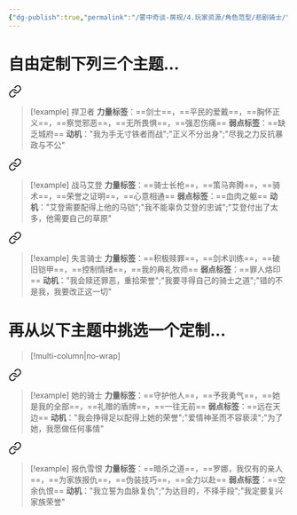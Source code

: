 ```yaml
---
{"dg-publish":true,"permalink":"/雾中奇谈-房规/4.玩家资源/角色范型/悲剧骑士/"}
---
```


# 自由定制下列三个主题...

<div class="transclusion internal-embed is-loaded"><a class="markdown-embed-link" href="//4/theme-book/1/3/#b951f0" aria-label="Open link"><svg xmlns="http://www.w3.org/2000/svg" width="24" height="24" viewBox="0 0 24 24" fill="none" stroke="currentColor" stroke-width="2" stroke-linecap="round" stroke-linejoin="round" class="svg-icon lucide-link"><path d="M10 13a5 5 0 0 0 7.54.54l3-3a5 5 0 0 0-7.07-7.07l-1.72 1.71"></path><path d="M14 11a5 5 0 0 0-7.54-.54l-3 3a5 5 0 0 0 7.07 7.07l1.71-1.71"></path></svg></a><div class="markdown-embed">



>[!example] 捍卫者
>**力量标签**：==剑士==，==平民的爱戴==，==胸怀正义==，==察觉邪恶==，==无所畏惧==，==强忍伤痛==
>**弱点标签**：==缺乏城府==
>**动机**："我为手无寸铁者而战";"正义不分出身";"尽我之力反抗暴政与不公"

</div></div>


<div class="transclusion internal-embed is-loaded"><a class="markdown-embed-link" href="//4/theme-book/1/6/#40ed5f" aria-label="Open link"><svg xmlns="http://www.w3.org/2000/svg" width="24" height="24" viewBox="0 0 24 24" fill="none" stroke="currentColor" stroke-width="2" stroke-linecap="round" stroke-linejoin="round" class="svg-icon lucide-link"><path d="M10 13a5 5 0 0 0 7.54.54l3-3a5 5 0 0 0-7.07-7.07l-1.72 1.71"></path><path d="M14 11a5 5 0 0 0-7.54-.54l-3 3a5 5 0 0 0 7.07 7.07l1.71-1.71"></path></svg></a><div class="markdown-embed">



>[!example] 战马艾登
>**力量标签**：==骑士长枪==，==策马奔腾==，==骑术==，==荣誉之证明==，==心意相通==
>**弱点标签**：==血肉之躯==
>**动机**："艾登需要配得上他的马铠";"我不能辜负艾登的忠诚";"艾登付出了太多，他需要自己的草原"

</div></div>


<div class="transclusion internal-embed is-loaded"><a class="markdown-embed-link" href="//4/theme-book/1/2/#f26fbf" aria-label="Open link"><svg xmlns="http://www.w3.org/2000/svg" width="24" height="24" viewBox="0 0 24 24" fill="none" stroke="currentColor" stroke-width="2" stroke-linecap="round" stroke-linejoin="round" class="svg-icon lucide-link"><path d="M10 13a5 5 0 0 0 7.54.54l3-3a5 5 0 0 0-7.07-7.07l-1.72 1.71"></path><path d="M14 11a5 5 0 0 0-7.54-.54l-3 3a5 5 0 0 0 7.07 7.07l1.71-1.71"></path></svg></a><div class="markdown-embed">



>[!example] 失言骑士
>**力量标签**：==积极赎罪==，==剑术训练==，==破旧铠甲==，==控制情绪==，==我的典礼牧师==
>**弱点标签**：==罪人烙印==
>**动机**："我会赎还罪恶，重拾荣誉";"我要寻得自己的骑士之道";"错的不是我，我要改正这一切"

</div></div>

# 再从以下主题中挑选一个定制...
>[!multi-column|no-wrap]
>>
<div class="transclusion internal-embed is-loaded"><a class="markdown-embed-link" href="//4/theme-book/1/5/#0d0efc" aria-label="Open link"><svg xmlns="http://www.w3.org/2000/svg" width="24" height="24" viewBox="0 0 24 24" fill="none" stroke="currentColor" stroke-width="2" stroke-linecap="round" stroke-linejoin="round" class="svg-icon lucide-link"><path d="M10 13a5 5 0 0 0 7.54.54l3-3a5 5 0 0 0-7.07-7.07l-1.72 1.71"></path><path d="M14 11a5 5 0 0 0-7.54-.54l-3 3a5 5 0 0 0 7.07 7.07l1.71-1.71"></path></svg></a><div class="markdown-embed">



>[!example] 她的骑士
>**力量标签**：==守护他人==，==予我勇气==，==她是我的全部==，==礼赠的盾牌==，==一往无前==
>**弱点标签**：==远在天边==
>**动机**："我会挣得足以配得上她的荣誉";"爱情神圣而不容亵渎";"为了她，我愿做任何事情"

</div></div>

>
>>
<div class="transclusion internal-embed is-loaded"><a class="markdown-embed-link" href="//4/theme-book/1/3/#5e2fa0" aria-label="Open link"><svg xmlns="http://www.w3.org/2000/svg" width="24" height="24" viewBox="0 0 24 24" fill="none" stroke="currentColor" stroke-width="2" stroke-linecap="round" stroke-linejoin="round" class="svg-icon lucide-link"><path d="M10 13a5 5 0 0 0 7.54.54l3-3a5 5 0 0 0-7.07-7.07l-1.72 1.71"></path><path d="M14 11a5 5 0 0 0-7.54-.54l-3 3a5 5 0 0 0 7.07 7.07l1.71-1.71"></path></svg></a><div class="markdown-embed">



>[!example] 报仇雪恨
>**力量标签**：==暗杀之道==，==罗娜，我仅有的亲人==，==为家族报仇==，==伪装技巧==，==全力以赴==
>**弱点标签**：==空余仇恨==
>**动机**："我立誓为血脉复仇";"为达目的，不择手段";"我定要复兴家族荣誉"

</div></div>
